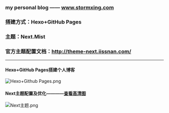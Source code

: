 ### my personal blog —— www.stormxing.com ###

### 搭建方式：Hexo+GitHub Pages

### 主题：Next.Mist

### 官方主题配置文档：http://theme-next.iissnan.com/

---

#### Hexo+GitHub Pages搭建个人博客

![Hexo+Github Pages.png](http://upload-images.jianshu.io/upload_images/5349051-f3ad0f6ec653b0ae.png?imageMogr2/auto-orient/strip%7CimageView2/2/w/1240)

#### Next主题配置及优化————[查看高清图](http://upload-images.jianshu.io/upload_images/5349051-f7c63bf916a6d3f4.png?imageMogr2/auto-orient/strip)

![Next主题.png](http://upload-images.jianshu.io/upload_images/5349051-f7c63bf916a6d3f4.png?imageMogr2/auto-orient/strip%7CimageView2/2/w/1240)
